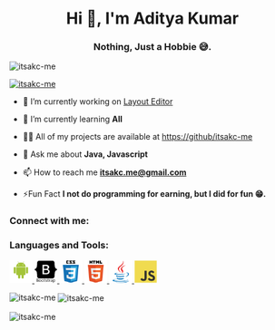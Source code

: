 <h1 align="center">Hi 👋, I'm Aditya Kumar</h1>
<h3 align="center">Nothing, Just a Hobbie 😅.</h3>

<p align="left"> <img src="https://komarev.com/ghpvc/?username=itsakc-me&label=Profile%20views&color=0e75b6&style=flat" alt="itsakc-me" /> </p>

<p align="left"> <a href="https://github.com/ryo-ma/github-profile-trophy"><img src="https://github-profile-trophy.vercel.app/?username=itsakc-me" alt="itsakc-me" /></a> </p>

- 🔭 I’m currently working on [Layout Editor](https://github/itsvks/LayoutEditor)

- 🌱 I’m currently learning **All**

- 👨‍💻 All of my projects are available at [https://github/itsakc-me](https://github/itsakc-me)

- 💬 Ask me about **Java, Javascript**

- 📫 How to reach me **itsakc.me@gmail.com**

- ⚡️Fun Fact **I not do programming for earning, but I did for fun 😁.**

<h3 align="left">Connect with me:</h3>
<p align="left">
</p>

<h3 align="left">Languages and Tools:</h3>
<p align="left"> <a href="https://developer.android.com" target="_blank" rel="noreferrer"> <img src="https://raw.githubusercontent.com/devicons/devicon/master/icons/android/android-original-wordmark.svg" alt="android" width="40" height="40"/> </a> <a href="https://getbootstrap.com" target="_blank" rel="noreferrer"> <img src="https://raw.githubusercontent.com/devicons/devicon/master/icons/bootstrap/bootstrap-plain-wordmark.svg" alt="bootstrap" width="40" height="40"/> </a> <a href="https://www.w3schools.com/css/" target="_blank" rel="noreferrer"> <img src="https://raw.githubusercontent.com/devicons/devicon/master/icons/css3/css3-original-wordmark.svg" alt="css3" width="40" height="40"/> </a> <a href="https://www.w3.org/html/" target="_blank" rel="noreferrer"> <img src="https://raw.githubusercontent.com/devicons/devicon/master/icons/html5/html5-original-wordmark.svg" alt="html5" width="40" height="40"/> </a> <a href="https://www.java.com" target="_blank" rel="noreferrer"> <img src="https://raw.githubusercontent.com/devicons/devicon/master/icons/java/java-original.svg" alt="java" width="40" height="40"/> </a> <a href="https://developer.mozilla.org/en-US/docs/Web/JavaScript" target="_blank" rel="noreferrer"> <img src="https://raw.githubusercontent.com/devicons/devicon/master/icons/javascript/javascript-original.svg" alt="javascript" width="40" height="40"/> </a> </p>

<p><img align="left" src="https://github-readme-stats.vercel.app/api/top-langs?username=itsakc-me&show_icons=true&locale=en&layout=compact" alt="itsakc-me" /></p>

<p>&nbsp;<img align="center" src="https://github-readme-stats.vercel.app/api?username=itsakc-me&show_icons=true&locale=en" alt="itsakc-me" /></p>

<p><img align="center" src="https://github-readme-streak-stats.herokuapp.com/?user=itsakc-me&" alt="itsakc-me" /></p>
